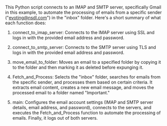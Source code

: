 This Python script connects to an IMAP and SMTP server, specifically Gmail in this example, to automate the processing of emails from a specific sender ("evoting@nsdl.com") in the "inbox" folder. Here's a short summary of what each function does:

1. connect_to_imap_server: Connects to the IMAP server using SSL and logs in with the provided email address and password.

2. connect_to_smtp_server: Connects to the SMTP server using TLS and logs in with the provided email address and password.

3. move_email_to_folder: Moves an email to a specified folder by copying it to the folder and then marking it as deleted before expunging it.

4. Fetch_and_Process: Selects the "inbox" folder, searches for emails from the specific sender, and processes them based on certain criteria. It extracts email content, creates a new email message, and moves the processed email to a folder named "Important."

5. main: Configures the email account settings (IMAP and SMTP server details, email address, and password), connects to the servers, and executes the Fetch_and_Process function to automate the processing of emails. Finally, it logs out of both servers.





